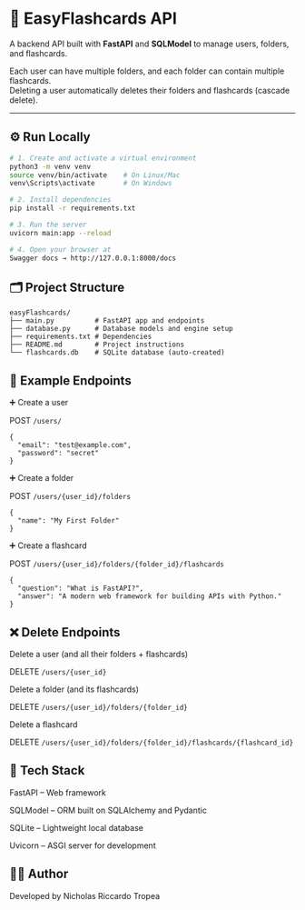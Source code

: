 # 🧠 EasyFlashcards API

A backend API built with **FastAPI** and **SQLModel** to manage users, folders, and flashcards.

Each user can have multiple folders, and each folder can contain multiple flashcards.  
Deleting a user automatically deletes their folders and flashcards (cascade delete).

---

## ⚙️ Run Locally

```bash
# 1. Create and activate a virtual environment
python3 -m venv venv
source venv/bin/activate    # On Linux/Mac
venv\Scripts\activate       # On Windows

# 2. Install dependencies
pip install -r requirements.txt

# 3. Run the server
uvicorn main:app --reload

# 4. Open your browser at
Swagger docs → http://127.0.0.1:8000/docs
```
## 🗂️ Project Structure
```
easyFlashcards/
├── main.py          # FastAPI app and endpoints
├── database.py      # Database models and engine setup
├── requirements.txt # Dependencies
├── README.md        # Project instructions
└── flashcards.db    # SQLite database (auto-created)
```

## 🧩 Example Endpoints
➕ Create a user

POST ```/users/```
```
{
  "email": "test@example.com",
  "password": "secret"
}
```

➕ Create a folder

POST ```/users/{user_id}/folders```
```
{
  "name": "My First Folder"
}
```

➕ Create a flashcard

POST ```/users/{user_id}/folders/{folder_id}/flashcards```
```
{
  "question": "What is FastAPI?",
  "answer": "A modern web framework for building APIs with Python."
}
```

## ❌ Delete Endpoints
Delete a user (and all their folders + flashcards)

DELETE ```/users/{user_id}```

Delete a folder (and its flashcards)

DELETE ```/users/{user_id}/folders/{folder_id}```

Delete a flashcard

DELETE ```/users/{user_id}/folders/{folder_id}/flashcards/{flashcard_id}```

## 🧰 Tech Stack

FastAPI – Web framework

SQLModel – ORM built on SQLAlchemy and Pydantic

SQLite – Lightweight local database

Uvicorn – ASGI server for development

## 👨‍💻 Author

Developed by Nicholas Riccardo Tropea